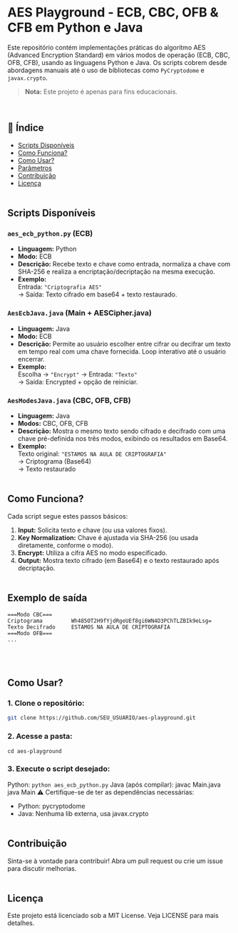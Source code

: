 # AES Playground - ECB, CBC, OFB & CFB em Python e Java

Este repositório contém implementações práticas do algoritmo AES (Advanced Encryption Standard) em vários modos de operação (ECB, CBC, OFB, CFB), usando as linguagens Python e Java. Os scripts cobrem desde abordagens manuais até o uso de bibliotecas como `PyCryptodome` e `javax.crypto`.

> **Nota:** Este projeto é apenas para fins educacionais.

<br>

## 📑 Índice
- [Scripts Disponíveis](#-scripts-disponíveis)
- [Como Funciona?](#️-como-funciona)
- [Como Usar?](#-como-usar)
- [Parâmetros](#️-parâmetros)
- [Contribuição](#-contribuição)
- [Licença](#-licença)
<br><br>

## Scripts Disponíveis

### `aes_ecb_python.py` (ECB)

- **Linguagem:** Python  
- **Modo:** ECB  
- **Descrição:** Recebe texto e chave como entrada, normaliza a chave com SHA-256 e realiza a encriptação/decriptação na mesma execução.  
- **Exemplo:**  
  Entrada: `"Criptografia AES"`  
  → Saída: Texto cifrado em base64 + texto restaurado.

### `AesEcbJava.java` (Main + AESCipher.java)

- **Linguagem:** Java  
- **Modo:** ECB  
- **Descrição:** Permite ao usuário escolher entre cifrar ou decifrar um texto em tempo real com uma chave fornecida. Loop interativo até o usuário encerrar.  
- **Exemplo:**  
  Escolha → `"Encrypt"` → Entrada: `"Texto"`  
  → Saída: Encrypted + opção de reiniciar.

### `AesModesJava.java` (CBC, OFB, CFB)

- **Linguagem:** Java  
- **Modos:** CBC, OFB, CFB  
- **Descrição:** Mostra o mesmo texto sendo cifrado e decifrado com uma chave pré-definida nos três modos, exibindo os resultados em Base64.  
- **Exemplo:**  
  Texto original: `"ESTAMOS NA AULA DE CRIPTOGRAFIA"`  
  → Criptograma (Base64)  
  → Texto restaurado
<br><br>

## Como Funciona?
Cada script segue estes passos básicos:
1. **Input:** Solicita texto e chave (ou usa valores fixos).
2. **Key Normalization:** Chave é ajustada via SHA-256 (ou usada diretamente, conforme o modo).
3. **Encrypt:** Utiliza a cifra AES no modo especificado.
4. **Output:** Mostra texto cifrado (em Base64) e o texto restaurado após decriptação.
<br><br>

## Exemplo de saída
```
===Modo CBC===
Criptograma 		Wh485OT2H9fYjdRgeUEf8gi6WN4D3PChTLZBIk9eLsg=
Texto Decifrado 	ESTAMOS NA AULA DE CRIPTOGRAFIA
===Modo OFB===
...
```
<br><br>

## Como Usar?

### 1. Clone o repositório:
```bash
git clone https://github.com/SEU_USUARIO/aes-playground.git
```
### 2. Acesse a pasta:
```cd aes-playground```
### 3. Execute o script desejado:
Python:
```python aes_ecb_python.py```
Java (após compilar):
javac Main.java
java Main
    ⚠️ Certifique-se de ter as dependências necessárias:
* Python: pycryptodome
* Java: Nenhuma lib externa, usa javax.crypto
<br><br>

## Contribuição
Sinta-se à vontade para contribuir! Abra um pull request ou crie um issue para discutir melhorias.
<br><br>

## Licença
Este projeto está licenciado sob a MIT License. Veja LICENSE para mais detalhes.
